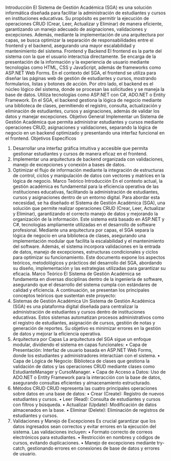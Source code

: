 Introducción
El Sistema de Gestión Académica (SGA) es una solución informática diseñada para facilitar la administración de estudiantes y cursos en instituciones educativas. Su propósito es permitir la ejecución de operaciones CRUD (Crear, Leer, Actualizar y Eliminar) de manera eficiente, garantizando un manejo adecuado de asignaciones, validaciones y excepciones. Además, mediante la implementación de una arquitectura por capas, se busca optimizar la separación de responsabilidades entre el frontend y el backend, asegurando una mayor escalabilidad y mantenimiento del sistema.
Frontend y Backend
El frontend es la parte del sistema con la que el usuario interactúa directamente. Se encarga de la presentación de la información y la experiencia de usuario mediante tecnologías como HTML, CSS y JavaScript, además de frameworks como ASP.NET Web Forms. En el contexto del SGA, el frontend se utiliza para diseñar las páginas web de gestión de estudiantes y cursos, mostrando formularios, listas y botones de acción.
Por otro lado, el backend es el núcleo lógico del sistema, donde se procesan las solicitudes y se maneja la base de datos. Utiliza tecnologías como ASP.NET con C#, ADO.NET o Entity Framework. En el SGA, el backend gestiona la lógica de negocio mediante una biblioteca de clases, permitiendo el registro, consulta, actualización y eliminación de estudiantes, cursos y asignaciones, además de validar los datos y manejar excepciones.
Objetivo General
Implementar un Sistema de Gestión Académica que permita administrar estudiantes y cursos mediante operaciones CRUD, asignaciones y validaciones, separando la lógica de negocio en un backend optimizado y presentando una interfaz funcional en el frontend.
Objetivos Específicos
1.	Desarrollar una interfaz gráfica intuitiva y accesible que permita gestionar estudiantes y cursos de manera eficaz en el frontend.
2.	Implementar una arquitectura de backend organizada con validaciones, manejo de excepciones y conexión a bases de datos.
3.	Optimizar el flujo de información mediante la integración de estructuras de control, ciclos y manipulación de datos con vectores y matrices en la lógica de negocio.
Marco Teórico
Introducción
En el contexto actual, la gestión académica es fundamental para la eficiencia operativa de las instituciones educativas, facilitando la administración de estudiantes, cursos y asignaciones dentro de un entorno digital. Para abordar esta necesidad, se ha diseñado el Sistema de Gestión Académica (SGA), una solución que permite realizar operaciones CRUD (Crear, Leer, Actualizar y Eliminar), garantizando el correcto manejo de datos y mejorando la organización de la información.
Este sistema está basado en ASP.NET y C#, tecnologías ampliamente utilizadas en el desarrollo de software profesional. Mediante una arquitectura por capas, el SGA separa la lógica de negocio en una biblioteca de clases, asegurando una implementación modular que facilita la escalabilidad y el mantenimiento del software. Además, el sistema incorpora validaciones en la entrada de datos, manejo de excepciones, estructuras condicionales y ciclos para optimizar su funcionamiento.
Este documento expone los aspectos teóricos, metodológicos y prácticos del desarrollo del SGA, abordando su diseño, implementación y las estrategias utilizadas para garantizar su eficacia.
Marco Teórico
El Sistema de Gestión Académica se fundamenta en diversas disciplinas dentro de la ingeniería de software, asegurando que el desarrollo del sistema cumpla con estándares de calidad y eficiencia. A continuación, se presentan los principales conceptos teóricos que sustentan este proyecto:
1. Sistemas de Gestión Académica
Un Sistema de Gestión Académica (SGA) es una plataforma digital diseñada para centralizar la administración de estudiantes y cursos dentro de instituciones educativas. Estos sistemas automatizan procesos administrativos como el registro de estudiantes, asignación de cursos, gestión de notas y generación de reportes. Su objetivo es minimizar errores en la gestión de datos y mejorar la eficiencia operativa.
2. Arquitectura por Capas
La arquitectura del SGA sigue un enfoque modular, dividiendo el sistema en capas funcionales:
•	Capa de Presentación: Interfaz de usuario basada en ASP.NET Web Forms, donde los estudiantes y administradores interactúan con el sistema.
•	Capa de Lógica de Negocio: Biblioteca de clases que gestiona la validación de datos y las operaciones CRUD mediante clases como EstudianteManager y CursoManager.
•	Capa de Acceso a Datos: Uso de ADO.NET o Entity Framework para la interacción con la base de datos, asegurando consultas eficientes y almacenamiento estructurado.
3. Métodos CRUD
CRUD representa las cuatro principales operaciones sobre datos en una base de datos:
•	Crear (Create): Registro de nuevos estudiantes y cursos.
•	Leer (Read): Consulta de estudiantes y cursos con filtros y búsqueda.
•	Actualizar (Update): Modificación de datos almacenados en la base.
•	Eliminar (Delete): Eliminación de registros de estudiantes y cursos.
4. Validaciones y Manejo de Excepciones
Es crucial garantizar que los datos ingresados sean correctos y evitar errores en la ejecución del sistema. Las validaciones incluyen:
•	Formato correcto de correos electrónicos para estudiantes.
•	Restricción en nombres y códigos de cursos, evitando duplicaciones.
•	Manejo de excepciones mediante try-catch, gestionando errores en conexiones de base de datos y errores de usuario.
